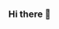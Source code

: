 ### Hi there 👋

<!--
**Sharon-bochere/Sharon-bochere** is a ✨ _special_ ✨ repository because its `README.md` (this file) appears on your GitHub profile.

Here are some ideas to get you started:

- 🔭 I’m currently working on .a desigh..
- 🌱 I’m currently learning .on digital skills..
- 👯 I’m looking to collaborate on ...desighing
- 🤔 I’m looking for help with .on desighing..
- 💬 Ask me about ...my design
- 📫 How to reach me: 0704159068...
- 😄 Pronouns: ...her
- ⚡ Fun fact: ..drawing.
-->
